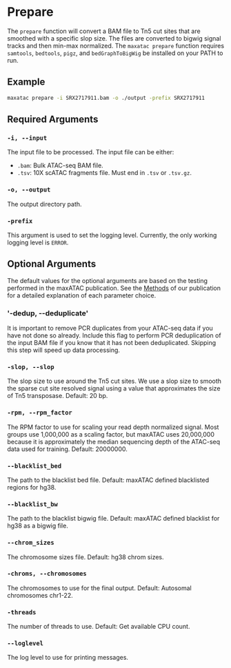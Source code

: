 # Prepare

The `prepare` function will convert a BAM file to Tn5 cut sites that are smoothed with a specific slop size. The files are converted to bigwig signal tracks and then min-max normalized. The `maxatac prepare` function requires `samtools`, `bedtools`, `pigz`, and `bedGraphToBigWig` be installed on your PATH to run.

## Example

```bash
maxatac prepare -i SRX2717911.bam -o ./output -prefix SRX2717911
```

## Required Arguments

### `-i, --input`

The input file to be processed. The input file can be either:

* `.bam`: Bulk ATAC-seq BAM file.
* `.tsv`: 10X scATAC fragments file. Must end in `.tsv` or `.tsv.gz`.

### `-o, --output`

The output directory path.

### `-prefix`

This argument is used to set the logging level. Currently, the only working logging level is `ERROR`.

## Optional Arguments

The default values for the optional arguments are based on the testing performed in the maxATAC publication. See the [Methods](https://www.biorxiv.org/content/10.1101/2022.01.28.478235v1.article-metrics) of our publication for a detailed explanation of each parameter choice.

### '-dedup, --deduplicate'

It is important to remove PCR duplicates from your ATAC-seq data if you have not done so already. Include this flag to perform PCR deduplication of the input BAM file if you know that it has not been deduplicated. Skipping this step will speed up data processing.

### `-slop, --slop`

The slop size to use around the Tn5 cut sites. We use a slop size to smooth the sparse cut site resolved signal using a value that approximates the size of Tn5 transposase. Default: 20 bp.

### `-rpm, --rpm_factor`

The RPM factor to use for scaling your read depth normalized signal. Most groups use 1,000,000 as a scaling factor, but maxATAC uses 20,000,000 because it is approximately the median sequencing depth of the ATAC-seq data used for training. Default: 20000000.

### `--blacklist_bed`

The path to the blacklist bed file. Default: maxATAC defined blacklisted regions for hg38.

### `--blacklist_bw`

The path to the blacklist bigwig file. Default: maxATAC defined blacklist for hg38 as a bigwig file.

### `--chrom_sizes`

The chromosome sizes file. Default: hg38 chrom sizes.

### `-chroms, --chromosomes`

The chromosomes to use for the final output. Default: Autosomal chromosomes chr1-22.

### `-threads`

The number of threads to use. Default: Get available CPU count.

### `--loglevel`

The log level to use for printing messages.

